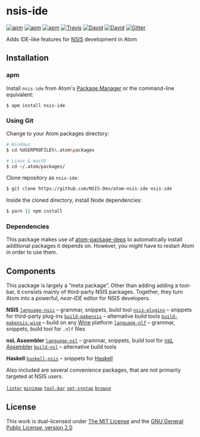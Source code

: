 # nsis-ide

[![apm](https://img.shields.io/apm/l/nsis-ide.svg?style=flat-square)](https://atom.io/packages/nsis-ide)
[![apm](https://img.shields.io/apm/v/nsis-ide.svg?style=flat-square)](https://atom.io/packages/nsis-ide)
[![apm](https://img.shields.io/apm/dm/nsis-ide.svg?style=flat-square)](https://atom.io/packages/nsis-ide)
[![Travis](https://img.shields.io/travis/NSIS-Dev/atom-nsis-ide.svg?style=flat-square)](https://travis-ci.org/NSIS-Dev/atom-nsis-ide)
[![David](https://img.shields.io/david/NSIS-Dev/atom-nsis-ide.svg?style=flat-square)](https://david-dm.org/NSIS-Dev/atom-nsis-ide)
[![David](https://img.shields.io/david/dev/NSIS-Dev/atom-nsis-ide.svg?style=flat-square)](https://david-dm.org/NSIS-Dev/atom-nsis-ide?type=dev)
[![Gitter](https://img.shields.io/badge/chat-Gitter-ed1965.svg?style=flat-square)](https://gitter.im/NSIS-Dev/Atom)

Adds IDE-like features for [NSIS](https://nsis.sourceforge.net) development in Atom

## Installation

### apm

Install `nsis-ide` from Atom's [Package Manager](http://flight-manual.atom.io/using-atom/sections/atom-packages/) or the command-line equivalent:

`$ apm install nsis-ide`

### Using Git

Change to your Atom packages directory:

```bash
# Windows
$ cd %USERPROFILE%\.atom\packages

# Linux & macOS
$ cd ~/.atom/packages/
```

Clone repository as `nsis-ide`:

```bash
$ git clone https://github.com/NSIS-Dev/atom-nsis-ide nsis-ide
```

Inside the cloned directory, install Node dependencies:

```bash
$ yarn || npm install
```

### Dependencies

This package makes use of [atom-package-deps](https://github.com/steelbrain/package-deps) to automatically install additional packages it depends on. However, you *might* have to restart Atom in order to use them.

## Components

This package is largely a “meta package”. Other than adding adding a tool-bar, it consists mainly of third-party NSIS packages. Together, they turn Atom into a powerful, *near-IDE* editor for NSIS developers.

**NSIS**
[`language-nsis`](https://atom.io/packages/language-nsis) – grammar, snippets, build tool
[`nsis-plugins`](https://atom.io/packages/nsis-plugins) – snippets for third-party plug-ins
[`build-makensis`](https://atom.io/packages/build-makensis) – alternative build tools
[`build-makensis-wine`](https://atom.io/packages/build-makensis-wine) – build on any [Wine](https://www.winehq.org/) platform
[`language-nlf`](https://atom.io/packages/language-nlf) – grammar, snippets, build tool for `.nlf` files

**nsL Assembler**
[`language-nsl`](https://atom.io/packages/language-nsl) – grammar, snippets, build tool for [nsL Assembler](https://github.com/NSIS-Dev/nsl-assembler)
[`build-nsl`](https://atom.io/packages/language-nsl) – alternative build tools

**Haskell**
[`haskell-nsis`](https://atom.io/packages/haskell-nsis) – snippets for [Haskell](https://hackage.haskell.org/package/nsis)

Also included are several convenience packages, that are not primarily targeted at NSIS users.

[`linter`](https://atom.io/packages/linter)
[`minimap`](https://atom.io/packages/minimap)
[`tool-bar`](https://atom.io/packages/tool-bar)
[`set-syntax`](https://atom.io/packages/set-syntax)
[`browse`](https://atom.io/packages/browse)

## License

This work is dual-licensed under [The MIT License](https://opensource.org/licenses/MIT) and the [GNU General Public License, version 2.0](https://opensource.org/licenses/GPL-2.0)
